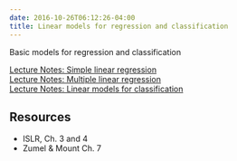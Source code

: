 ```yaml
---
date: 2016-10-26T06:12:26-04:00
title: Linear models for regression and classification
---
```


Basic models for regression and classification

[Lecture Notes: Simple linear regression](linear_regression/)  
[Lecture Notes: Multiple linear regression](multiple_linear_regression/)  
[Lecture Notes: Linear models for classification](linear_classification/)

## Resources

- ISLR, Ch. 3 and 4    
- Zumel & Mount Ch. 7  
